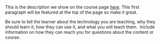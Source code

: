 This is the description we show on the course page [here](https://lab.github.com/QAInsights/apache-jmeter). This first paragraph will be featured at the top of the page so make it great.
​

​Be sure to tell the learner about the technology you are teaching, why they should learn it, how they can use it, and what you will teach them.
​
Include information on how they can reach you for questions about the content or course. 